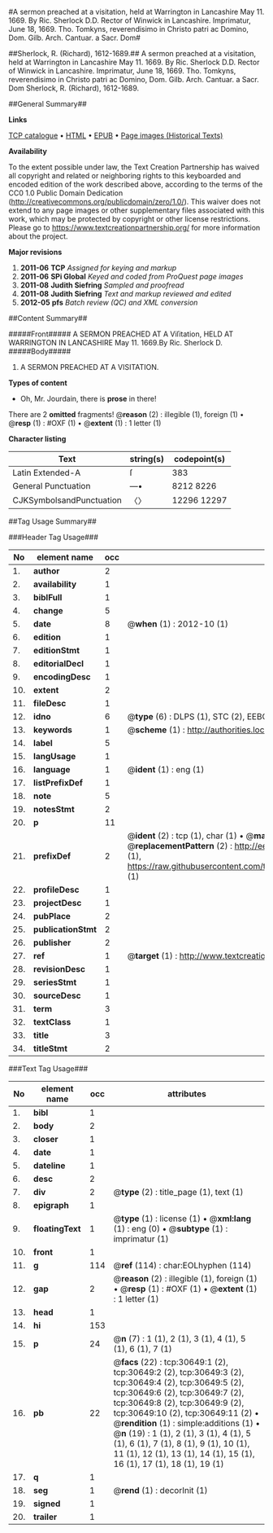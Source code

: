 #A sermon preached at a visitation, held at Warrington in Lancashire May 11. 1669. By Ric. Sherlock D.D. Rector of Winwick in Lancashire. Imprimatur, June 18, 1669. Tho. Tomkyns, reverendisimo in Christo patri ac Domino, Dom. Gilb. Arch. Cantuar. a Sacr. Dom#

##Sherlock, R. (Richard), 1612-1689.##
A sermon preached at a visitation, held at Warrington in Lancashire May 11. 1669. By Ric. Sherlock D.D. Rector of Winwick in Lancashire. Imprimatur, June 18, 1669. Tho. Tomkyns, reverendisimo in Christo patri ac Domino, Dom. Gilb. Arch. Cantuar. a Sacr. Dom
Sherlock, R. (Richard), 1612-1689.

##General Summary##

**Links**

[TCP catalogue](http://www.ota.ox.ac.uk/tcp/)  • 
[HTML](http://tei.it.ox.ac.uk/tcp/Texts-HTML/free/A59/A59781.html)  • 
[EPUB](http://tei.it.ox.ac.uk/tcp/Texts-EPUB/free/A59/A59781.epub) • 
[Page images (Historical Texts)](https://historicaltexts.jisc.ac.uk/eebo-99826252e)

**Availability**

To the extent possible under law, the Text Creation Partnership has waived all copyright and related or neighboring rights to this keyboarded and encoded edition of the work described above, according to the terms of the CC0 1.0 Public Domain Dedication (http://creativecommons.org/publicdomain/zero/1.0/). This waiver does not extend to any page images or other supplementary files associated with this work, which may be protected by copyright or other license restrictions. Please go to https://www.textcreationpartnership.org/ for more information about the project.

**Major revisions**

1. __2011-06__ __TCP__ *Assigned for keying and markup*
1. __2011-06__ __SPi Global__ *Keyed and coded from ProQuest page images*
1. __2011-08__ __Judith Siefring__ *Sampled and proofread*
1. __2011-08__ __Judith Siefring__ *Text and markup reviewed and edited*
1. __2012-05__ __pfs__ *Batch review (QC) and XML conversion*

##Content Summary##

#####Front#####
A SERMON PREACHED AT A Viſitation, HELD AT WARRINGTON IN LANCASHIRE May 11. 1669.By Ric. Sherlock D.
#####Body#####

1. A SERMON PREACHED AT A VISITATION.

**Types of content**

  * Oh, Mr. Jourdain, there is **prose** in there!

There are 2 **omitted** fragments! 
 @__reason__ (2) : illegible (1), foreign (1)  •  @__resp__ (1) : #OXF (1)  •  @__extent__ (1) : 1 letter (1)

**Character listing**


|Text|string(s)|codepoint(s)|
|---|---|---|
|Latin Extended-A|ſ|383|
|General Punctuation|—•|8212 8226|
|CJKSymbolsandPunctuation|〈〉|12296 12297|

##Tag Usage Summary##

###Header Tag Usage###

|No|element name|occ|attributes|
|---|---|---|---|
|1.|__author__|2||
|2.|__availability__|1||
|3.|__biblFull__|1||
|4.|__change__|5||
|5.|__date__|8| @__when__ (1) : 2012-10 (1)|
|6.|__edition__|1||
|7.|__editionStmt__|1||
|8.|__editorialDecl__|1||
|9.|__encodingDesc__|1||
|10.|__extent__|2||
|11.|__fileDesc__|1||
|12.|__idno__|6| @__type__ (6) : DLPS (1), STC (2), EEBO-CITATION (1), PROQUEST (1), VID (1)|
|13.|__keywords__|1| @__scheme__ (1) : http://authorities.loc.gov/ (1)|
|14.|__label__|5||
|15.|__langUsage__|1||
|16.|__language__|1| @__ident__ (1) : eng (1)|
|17.|__listPrefixDef__|1||
|18.|__note__|5||
|19.|__notesStmt__|2||
|20.|__p__|11||
|21.|__prefixDef__|2| @__ident__ (2) : tcp (1), char (1)  •  @__matchPattern__ (2) : ([0-9\-]+):([0-9IVX]+) (1), (.+) (1)  •  @__replacementPattern__ (2) : http://eebo.chadwyck.com/downloadtiff?vid=$1&page=$2 (1), https://raw.githubusercontent.com/textcreationpartnership/Texts/master/tcpchars.xml#$1 (1)|
|22.|__profileDesc__|1||
|23.|__projectDesc__|1||
|24.|__pubPlace__|2||
|25.|__publicationStmt__|2||
|26.|__publisher__|2||
|27.|__ref__|1| @__target__ (1) : http://www.textcreationpartnership.org/docs/. (1)|
|28.|__revisionDesc__|1||
|29.|__seriesStmt__|1||
|30.|__sourceDesc__|1||
|31.|__term__|3||
|32.|__textClass__|1||
|33.|__title__|3||
|34.|__titleStmt__|2||


###Text Tag Usage###

|No|element name|occ|attributes|
|---|---|---|---|
|1.|__bibl__|1||
|2.|__body__|2||
|3.|__closer__|1||
|4.|__date__|1||
|5.|__dateline__|1||
|6.|__desc__|2||
|7.|__div__|2| @__type__ (2) : title_page (1), text (1)|
|8.|__epigraph__|1||
|9.|__floatingText__|1| @__type__ (1) : license (1)  •  @__xml:lang__ (1) : eng (0)  •  @__subtype__ (1) : imprimatur (1)|
|10.|__front__|1||
|11.|__g__|114| @__ref__ (114) : char:EOLhyphen (114)|
|12.|__gap__|2| @__reason__ (2) : illegible (1), foreign (1)  •  @__resp__ (1) : #OXF (1)  •  @__extent__ (1) : 1 letter (1)|
|13.|__head__|1||
|14.|__hi__|153||
|15.|__p__|24| @__n__ (7) : 1 (1), 2 (1), 3 (1), 4 (1), 5 (1), 6 (1), 7 (1)|
|16.|__pb__|22| @__facs__ (22) : tcp:30649:1 (2), tcp:30649:2 (2), tcp:30649:3 (2), tcp:30649:4 (2), tcp:30649:5 (2), tcp:30649:6 (2), tcp:30649:7 (2), tcp:30649:8 (2), tcp:30649:9 (2), tcp:30649:10 (2), tcp:30649:11 (2)  •  @__rendition__ (1) : simple:additions (1)  •  @__n__ (19) : 1 (1), 2 (1), 3 (1), 4 (1), 5 (1), 6 (1), 7 (1), 8 (1), 9 (1), 10 (1), 11 (1), 12 (1), 13 (1), 14 (1), 15 (1), 16 (1), 17 (1), 18 (1), 19 (1)|
|17.|__q__|1||
|18.|__seg__|1| @__rend__ (1) : decorInit (1)|
|19.|__signed__|1||
|20.|__trailer__|1||
